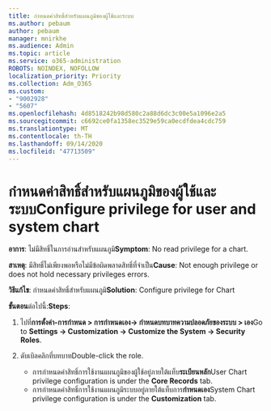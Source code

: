 ```yaml
---
title: กำหนดค่าสิทธิ์สำหรับแผนภูมิของผู้ใช้และระบบ
ms.author: pebaum
author: pebaum
manager: mnirkhe
ms.audience: Admin
ms.topic: article
ms.service: o365-administration
ROBOTS: NOINDEX, NOFOLLOW
localization_priority: Priority
ms.collection: Adm_O365
ms.custom:
- "9002928"
- "5607"
ms.openlocfilehash: 4d8518242b98d580c2a88d6dc3c00e5a1096e2a5
ms.sourcegitcommit: c6692ce0fa1358ec3529e59ca0ecdfdea4cdc759
ms.translationtype: MT
ms.contentlocale: th-TH
ms.lasthandoff: 09/14/2020
ms.locfileid: "47713509"
---
```

# <a name="configure-privilege-for-user-and-system-chart"></a><span data-ttu-id="bc56d-102">กำหนดค่าสิทธิ์สำหรับแผนภูมิของผู้ใช้และระบบ</span><span class="sxs-lookup"><span data-stu-id="bc56d-102">Configure privilege for user and system chart</span></span>

<span data-ttu-id="bc56d-103">**อาการ**: ไม่มีสิทธิ์ในการอ่านสำหรับแผนภูมิ</span><span class="sxs-lookup"><span data-stu-id="bc56d-103">**Symptom**: No read privilege for a chart.</span></span>

<span data-ttu-id="bc56d-104">**สาเหตุ**: มีสิทธิ์ไม่เพียงพอหรือไม่มีข้อผิดพลาดสิทธิ์ที่จำเป็น</span><span class="sxs-lookup"><span data-stu-id="bc56d-104">**Cause**: Not enough privilege or does not hold necessary privileges errors.</span></span>

<span data-ttu-id="bc56d-105">**วิธีแก้ไข**: กำหนดค่าสิทธิ์สำหรับแผนภูมิ</span><span class="sxs-lookup"><span data-stu-id="bc56d-105">**Solution**: Configure privilege for Chart</span></span>

<span data-ttu-id="bc56d-106">**ขั้นตอน**ต่อไปนี้:</span><span class="sxs-lookup"><span data-stu-id="bc56d-106">**Steps**:</span></span>

1. <span data-ttu-id="bc56d-107">ไปที่**การตั้งค่า-การกำหนด > การกำหนดเอง-> กำหนดบทบาทความปลอดภัยของระบบ > เอง**</span><span class="sxs-lookup"><span data-stu-id="bc56d-107">Go to **Settings -> Customization -> Customize the System -> Security Roles**.</span></span>

2. <span data-ttu-id="bc56d-108">ดับเบิลคลิกที่บทบาท</span><span class="sxs-lookup"><span data-stu-id="bc56d-108">Double-click the role.</span></span>

    - <span data-ttu-id="bc56d-109">การกำหนดค่าสิทธิ์การใช้งานแผนภูมิของผู้ใช้อยู่ภายใต้แท็บ**ระเบียนหลัก**</span><span class="sxs-lookup"><span data-stu-id="bc56d-109">User Chart privilege configuration is under the **Core Records** tab.</span></span>
    - <span data-ttu-id="bc56d-110">การกำหนดค่าสิทธิ์การใช้งานแผนภูมิระบบอยู่ภายใต้แท็บการ**กำหนดเอง**</span><span class="sxs-lookup"><span data-stu-id="bc56d-110">System Chart privilege configuration is under the **Customization** tab.</span></span>
